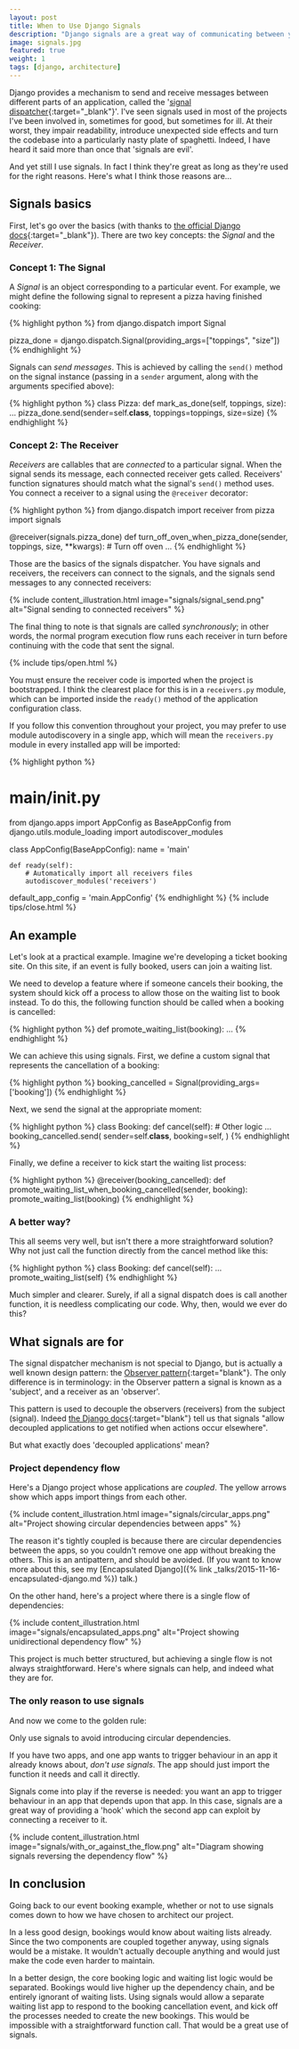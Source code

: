 ```yaml
---
layout: post
title: When to Use Django Signals
description: "Django signals are a great way of communicating between your apps.  But they are often misused. Find out what signals are for, when to define your own, and when to avoid them."
image: signals.jpg
featured: true
weight: 1
tags: [django, architecture]
---
```

Django provides a mechanism to send and receive messages between different parts
of an application, called the '[signal dispatcher](https://docs.djangoproject.com/en/2.0/topics/signals/){:target="_blank"}'.
I've seen signals used in
most of the projects I've been involved in, sometimes for good, but
sometimes for ill. At their worst, they impair readability,
introduce unexpected side effects and turn the codebase into a particularly
nasty plate of spaghetti. Indeed, I have
heard it said more than once that 'signals are evil'.

And yet still I use signals. In fact I think they're great as long as they're
used for the right reasons. Here's what I think those reasons are...

## Signals basics

First, let's go over the basics (with thanks to [the official Django docs](https://docs.djangoproject.com/en/2.0/topics/signals/){:target="_blank"}).
There are two key concepts: the *Signal* and the *Receiver*.

### Concept 1: The Signal

A *Signal* is an object corresponding to a particular event. For example, we might
define the following signal to represent a pizza having finished cooking:

{% highlight python %}
from django.dispatch import Signal

pizza_done = django.dispatch.Signal(providing_args=["toppings", "size"])
{% endhighlight %}

Signals can *send messages*. This is achieved by calling the `send()` method
on the signal instance (passing in a `sender` argument, along with the
arguments specified above):

{% highlight python %}
class Pizza:
    def mark_as_done(self, toppings, size):
        ...
        pizza_done.send(sender=self.__class__, toppings=toppings, size=size)
{% endhighlight %}


### Concept 2: The Receiver

*Receivers* are callables that are *connected* to a particular signal.
When the signal sends its message, each connected receiver gets called.
Receivers' function signatures should match what the
signal's `send()` method uses. You connect a receiver to a signal using the
`@receiver` decorator:

{% highlight python %}
from django.dispatch import receiver
from pizza import signals

@receiver(signals.pizza_done)
def turn_off_oven_when_pizza_done(sender, toppings, size, **kwargs):
    # Turn off oven
    ...
{% endhighlight %}

Those are the basics of the signals dispatcher. You have signals and receivers,
the receivers can connect to the signals, and the signals send messages to any connected receivers:

{% include content_illustration.html image="signals/signal_send.png" alt="Signal sending to connected receivers" %}

The final thing to note is that signals are called *synchronously*; in other words,
the normal program execution flow runs each receiver in turn before continuing with
the code that sent the signal.

{% include tips/open.html %}
    <p>
      You must ensure the receiver code is imported when the project is
      bootstrapped. I think the clearest place for this is in a <code>receivers.py</code> module,
      which can be imported inside the
      <code>ready()</code> method of the application configuration class.
    </p>
    <p>
      If you follow this convention throughout your project, you may prefer to use
      module autodiscovery in a single app, which will mean the <code>receivers.py</code>
      module in every installed app will be imported:
    </p>
    {% highlight python %}
# main/__init__.py
from django.apps import AppConfig as BaseAppConfig
from django.utils.module_loading import autodiscover_modules


class AppConfig(BaseAppConfig):
    name = 'main'

    def ready(self):
        # Automatically import all receivers files
        autodiscover_modules('receivers')


default_app_config = 'main.AppConfig'
    {% endhighlight %}
{% include tips/close.html %}

## An example

Let's look at a practical example. Imagine we're developing a ticket booking site.
On this site, if an event is fully booked, users can join a waiting list.

We need to develop a feature where if someone cancels their booking,
the system should kick off a process to allow those on the waiting list to book instead.
To do this, the following function should be called when a booking is cancelled:

{% highlight python %}
def promote_waiting_list(booking):
    ...
{% endhighlight %}

We can achieve this using signals. First, we define a custom signal that represents
the cancellation of a booking:

{% highlight python %}
booking_cancelled = Signal(providing_args=['booking'])
{% endhighlight %}

Next, we send the signal at the appropriate moment:

{% highlight python %}
class Booking:
    def cancel(self):
        # Other logic
        ...
        booking_cancelled.send(
            sender=self.__class__,
            booking=self,
        )
{% endhighlight %}

Finally, we define a receiver to kick start the waiting list process:

{% highlight python %}
@receiver(booking_cancelled):
def promote_waiting_list_when_booking_cancelled(sender, booking):
    promote_waiting_list(booking)
{% endhighlight %}

### A better way?

This all seems very well, but isn't there a more straightforward solution?
Why not just call the function directly from the cancel method like this:

{% highlight python %}
class Booking:
    def cancel(self):
        ...
        promote_waiting_list(self)
{% endhighlight %}

Much simpler and clearer. Surely, if all a signal dispatch does is
call another function, it is needless complicating our code. Why, then, would we ever do this?

## What signals are for

The signal dispatcher mechanism is not special to Django, but is actually a well known design pattern:
the [Observer pattern](https://en.wikipedia.org/wiki/Observer_pattern){:target="blank"}.
The only difference is in terminology: in the Observer pattern a signal is known as a 'subject',
and a receiver as an 'observer'.

This pattern is used to decouple the observers (receivers) from the subject (signal).
Indeed [the Django docs](https://docs.djangoproject.com/en/2.0/topics/signals/){:target="blank"} tell us that signals "allow decoupled applications to get notified when actions occur elsewhere".

But what exactly does 'decoupled applications' mean?

### Project dependency flow

Here's a Django project whose applications are *coupled*. The yellow arrows show which apps import things from each other.

{% include content_illustration.html image="signals/circular_apps.png" alt="Project showing circular dependencies between apps" %}

The reason it's tightly coupled is because there are circular dependencies between the apps, so you couldn't remove one app without breaking the others.
This is an antipattern, and should be avoided. (If you want to know more about this, see my [Encapsulated Django]({% link _talks/2015-11-16-encapsulated-django.md %}) talk.)

On the other hand, here's a project where there is a single flow of dependencies:

{% include content_illustration.html image="signals/encapsulated_apps.png" alt="Project showing unidirectional dependency flow" %}

This project is much better structured, but achieving a single flow is not always straightforward. Here's where signals can help, and indeed what they are for.

### The only reason to use signals

And now we come to the golden rule:

<div class='rule'>
  Only use signals to avoid introducing circular dependencies.
</div>

If you have two apps, and one app wants to trigger behaviour in an app it already knows about, *don't use signals*. The app should just import
the function it needs and call it directly.

Signals come into play if the reverse is needed: you want an app to trigger behaviour in an app that depends upon that app. In this case, signals are a great way of
providing a 'hook' which the second app can exploit by connecting a receiver to it.

{% include content_illustration.html image="signals/with_or_against_the_flow.png" alt="Diagram showing signals reversing the dependency flow" %}

## In conclusion

Going back to our event booking example, whether or not to use signals comes down to how we have chosen to architect our project.

In a less good design, bookings would know about waiting lists already. Since the two components are coupled together anyway, using signals would be a mistake.
It wouldn't actually decouple anything and would just make the code even harder to maintain.

In a better design, the core booking logic and waiting list logic would be separated. Bookings would live higher up the dependency
chain, and be entirely ignorant of waiting lists. Using signals would allow a separate waiting list app to respond to the
booking cancellation event, and kick off the processes needed to create the new bookings.
This would be impossible with a straightforward function call. That would be a great use of signals.
